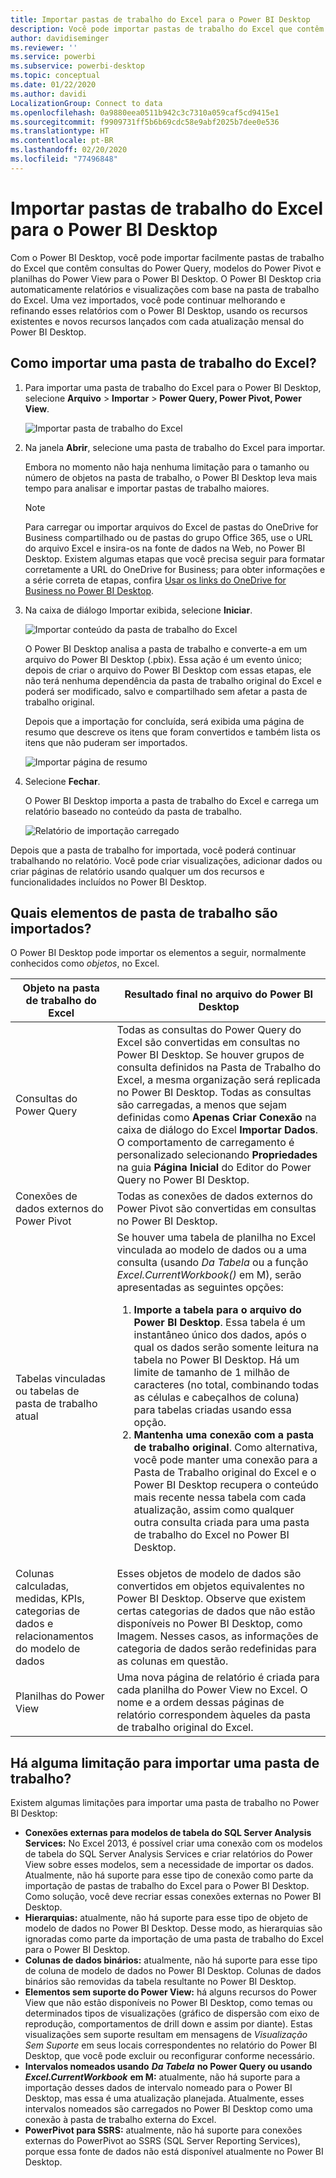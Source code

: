 ```yaml
---
title: Importar pastas de trabalho do Excel para o Power BI Desktop
description: Você pode importar pastas de trabalho do Excel que contêm consultas do Power Query, modelos do Power Pivot e planilhas do Power View para o Power BI Desktop.
author: davidiseminger
ms.reviewer: ''
ms.service: powerbi
ms.subservice: powerbi-desktop
ms.topic: conceptual
ms.date: 01/22/2020
ms.author: davidi
LocalizationGroup: Connect to data
ms.openlocfilehash: 0a9880eea0511b942c3c7310a059caf5cd9415e1
ms.sourcegitcommit: f9909731ff5b6b69cdc58e9abf2025b7dee0e536
ms.translationtype: HT
ms.contentlocale: pt-BR
ms.lasthandoff: 02/20/2020
ms.locfileid: "77496848"
---
```

# <a name="import-excel-workbooks-into-power-bi-desktop"></a>Importar pastas de trabalho do Excel para o Power BI Desktop
Com o Power BI Desktop, você pode importar facilmente pastas de trabalho do Excel que contêm consultas do Power Query, modelos do Power Pivot e planilhas do Power View para o Power BI Desktop. O Power BI Desktop cria automaticamente relatórios e visualizações com base na pasta de trabalho do Excel. Uma vez importados, você pode continuar melhorando e refinando esses relatórios com o Power BI Desktop, usando os recursos existentes e novos recursos lançados com cada atualização mensal do Power BI Desktop.

## <a name="how-do-i-import-an-excel-workbook"></a>Como importar uma pasta de trabalho do Excel?
1. Para importar uma pasta de trabalho do Excel para o Power BI Desktop, selecione **Arquivo** > **Importar** > **Power Query, Power Pivot, Power View**.

   ![Importar pasta de trabalho do Excel](media/desktop-import-excel-workbooks/importexceltopbi_1.png)


2. Na janela **Abrir**, selecione uma pasta de trabalho do Excel para importar. 

   Embora no momento não haja nenhuma limitação para o tamanho ou número de objetos na pasta de trabalho, o Power BI Desktop leva mais tempo para analisar e importar pastas de trabalho maiores.

   > [!NOTE]
   > Para carregar ou importar arquivos do Excel de pastas do OneDrive for Business compartilhado ou de pastas do grupo Office 365, use o URL do arquivo Excel e insira-os na fonte de dados na Web, no Power BI Desktop. Existem algumas etapas que você precisa seguir para formatar corretamente a URL do OneDrive for Business; para obter informações e a série correta de etapas, confira [Usar os links do OneDrive for Business no Power BI Desktop](desktop-use-onedrive-business-links.md).
   > 
   > 

3. Na caixa de diálogo Importar exibida, selecione **Iniciar**.

   ![Importar conteúdo da pasta de trabalho do Excel](media/desktop-import-excel-workbooks/import-excel-power-bi-5.png)


   O Power BI Desktop analisa a pasta de trabalho e converte-a em um arquivo do Power BI Desktop (.pbix). Essa ação é um evento único; depois de criar o arquivo do Power BI Desktop com essas etapas, ele não terá nenhuma dependência da pasta de trabalho original do Excel e poderá ser modificado, salvo e compartilhado sem afetar a pasta de trabalho original.

   Depois que a importação for concluída, será exibida uma página de resumo que descreve os itens que foram convertidos e também lista os itens que não puderam ser importados.

   ![Importar página de resumo](media/desktop-import-excel-workbooks/importexceltopbi_3.png)

4. Selecione **Fechar**. 

   O Power BI Desktop importa a pasta de trabalho do Excel e carrega um relatório baseado no conteúdo da pasta de trabalho.

   ![Relatório de importação carregado](media/desktop-import-excel-workbooks/importexceltopbi_4.png)

Depois que a pasta de trabalho for importada, você poderá continuar trabalhando no relatório. Você pode criar visualizações, adicionar dados ou criar páginas de relatório usando qualquer um dos recursos e funcionalidades incluídos no Power BI Desktop.

## <a name="which-workbook-elements-are-imported"></a>Quais elementos de pasta de trabalho são importados?
O Power BI Desktop pode importar os elementos a seguir, normalmente conhecidos como *objetos*, no Excel.

| Objeto na pasta de trabalho do Excel | Resultado final no arquivo do Power BI Desktop |
| --- | --- |
| Consultas do Power Query |Todas as consultas do Power Query do Excel são convertidas em consultas no Power BI Desktop. Se houver grupos de consulta definidos na Pasta de Trabalho do Excel, a mesma organização será replicada no Power BI Desktop. Todas as consultas são carregadas, a menos que sejam definidas como **Apenas Criar Conexão** na caixa de diálogo do Excel **Importar Dados**. O comportamento de carregamento é personalizado selecionando **Propriedades** na guia **Página Inicial** do Editor do Power Query no Power BI Desktop. |
| Conexões de dados externos do Power Pivot |Todas as conexões de dados externos do Power Pivot são convertidas em consultas no Power BI Desktop. |
| Tabelas vinculadas ou tabelas de pasta de trabalho atual |Se houver uma tabela de planilha no Excel vinculada ao modelo de dados ou a uma consulta (usando *Da Tabela* ou a função *Excel.CurrentWorkbook()* em M), serão apresentadas as seguintes opções: <ol><li><b>Importe a tabela para o arquivo do Power BI Desktop</b>. Essa tabela é um instantâneo único dos dados, após o qual os dados serão somente leitura na tabela no Power BI Desktop. Há um limite de tamanho de 1 milhão de caracteres (no total, combinando todas as células e cabeçalhos de coluna) para tabelas criadas usando essa opção.</li><li><b>Mantenha uma conexão com a pasta de trabalho original</b>. Como alternativa, você pode manter uma conexão para a Pasta de Trabalho original do Excel e o Power BI Desktop recupera o conteúdo mais recente nessa tabela com cada atualização, assim como qualquer outra consulta criada para uma pasta de trabalho do Excel no Power BI Desktop.</li></ul> |
| Colunas calculadas, medidas, KPIs, categorias de dados e relacionamentos do modelo de dados |Esses objetos de modelo de dados são convertidos em objetos equivalentes no Power BI Desktop. Observe que existem certas categorias de dados que não estão disponíveis no Power BI Desktop, como Imagem. Nesses casos, as informações de categoria de dados serão redefinidas para as colunas em questão. |
| Planilhas do Power View |Uma nova página de relatório é criada para cada planilha do Power View no Excel. O nome e a ordem dessas páginas de relatório correspondem àqueles da pasta de trabalho original do Excel. |

## <a name="are-there-any-limitations-to-importing-a-workbook"></a>Há alguma limitação para importar uma pasta de trabalho?
Existem algumas limitações para importar uma pasta de trabalho no Power BI Desktop:

* **Conexões externas para modelos de tabela do SQL Server Analysis Services:** No Excel 2013, é possível criar uma conexão com os modelos de tabela do SQL Server Analysis Services e criar relatórios do Power View sobre esses modelos, sem a necessidade de importar os dados. Atualmente, não há suporte para esse tipo de conexão como parte da importação de pastas de trabalho do Excel para o Power BI Desktop. Como solução, você deve recriar essas conexões externas no Power BI Desktop.
* **Hierarquias:** atualmente, não há suporte para esse tipo de objeto de modelo de dados no Power BI Desktop. Desse modo, as hierarquias são ignoradas como parte da importação de uma pasta de trabalho do Excel para o Power BI Desktop.
* **Colunas de dados binários:** atualmente, não há suporte para esse tipo de coluna de modelo de dados no Power BI Desktop. Colunas de dados binários são removidas da tabela resultante no Power BI Desktop.
* **Elementos sem suporte do Power View:** há alguns recursos do Power View que não estão disponíveis no Power BI Desktop, como temas ou determinados tipos de visualizações (gráfico de dispersão com eixo de reprodução, comportamentos de drill down e assim por diante). Estas visualizações sem suporte resultam em mensagens de *Visualização Sem Suporte* em seus locais correspondentes no relatório do Power BI Desktop, que você pode excluir ou reconfigurar conforme necessário.
* **Intervalos nomeados usando** ***Da Tabela*** **no Power Query ou usando** ***Excel.CurrentWorkbook*** **em M:** atualmente, não há suporte para a importação desses dados de intervalo nomeado para o Power BI Desktop, mas essa é uma atualização planejada. Atualmente, esses intervalos nomeados são carregados no Power BI Desktop como uma conexão à pasta de trabalho externa do Excel.
* **PowerPivot para SSRS:** atualmente, não há suporte para conexões externas do PowerPivot ao SSRS (SQL Server Reporting Services), porque essa fonte de dados não está disponível atualmente no Power BI Desktop.

